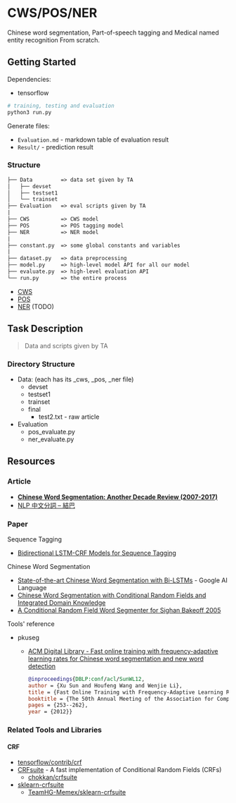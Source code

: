 # CWS/POS/NER

Chinese word segmentation, Part-of-speech tagging and Medical named entity recognition From scratch.

## Getting Started

Dependencies:

* tensorflow

```sh
# training, testing and evaluation
python3 run.py
```

Generate files:

* `Evaluation.md` - markdown table of evaluation result
* `Result/` - prediction result

### Structure

```txt
├── Data         => data set given by TA
│   ├── devset
│   ├── testset1
│   └── trainset
├── Evaluation   => eval scripts given by TA
|
├── CWS          => CWS model
├── POS          => POS tagging model
├── NER          => NER model
|
├── constant.py  => some global constants and variables
|
├── dataset.py   => data preprocessing
├── model.py     => high-level model API for all our model
├── evaluate.py  => high-level evaluation API
└── run.py       => the entire process
```

* [CWS](CWS)
* [POS](POS)
* [NER](NER) (TODO)

## Task Description

> Data and scripts given by TA

### Directory Structure

* Data: (each has its _cws, _pos, _ner file)
  * devset
  * testset1
  * trainset
  * final
    * test2.txt - raw article
* Evaluation
  * pos_evaluate.py
  * ner_evaluate.py

## Resources

### Article

* [**Chinese Word Segmentation: Another Decade Review (2007-2017)**](https://arxiv.org/pdf/1901.06079.pdf)
* [NLP 中文分詞 – 結巴](https://allenlu2007.wordpress.com/2018/06/16/nlp-%E4%B8%AD%E6%96%87%E8%A9%9E%E5%B5%8C%E5%85%A5-%E6%96%B7%E8%A9%9E%EF%BC%8F%E5%88%86%E8%A9%9E/)

### Paper

Sequence Tagging

* [Bidirectional LSTM-CRF Models for Sequence Tagging](https://arxiv.org/abs/1508.01991)

Chinese Word Segmentation

* [State-of-the-art Chinese Word Segmentation with Bi-LSTMs](https://arxiv.org/abs/1808.06511) - Google AI Language
* [Chinese Word Segmentation with Conditional Random Fields and Integrated Domain Knowledge](https://people.cs.umass.edu/~mccallum/papers/chineseseg.pdf)
* [A Conditional Random Field Word Segmenter for Sighan Bakeoff 2005](https://nlp.stanford.edu/pubs/sighan2005.pdf)

Tools' reference

* pkuseg
  * [ACM Digital Library - Fast online training with frequency-adaptive learning rates for Chinese word segmentation and new word detection](https://dl.acm.org/citation.cfm?id=2390560)

      ```bibtex
      @inproceedings{DBLP:conf/acl/SunWL12,
      author = {Xu Sun and Houfeng Wang and Wenjie Li},
      title = {Fast Online Training with Frequency-Adaptive Learning Rates for Chinese Word Segmentation and New Word Detection},
      booktitle = {The 50th Annual Meeting of the Association for Computational Linguistics, Proceedings of the Conference, July 8-14, 2012, Jeju Island, Korea- Volume 1: Long Papers},
      pages = {253--262},
      year = {2012}}
      ```

### Related Tools and Libraries

#### CRF

* [tensorflow/contrib/crf](https://github.com/tensorflow/tensorflow/tree/master/tensorflow/contrib/crf)
* [CRFsuite](http://www.chokkan.org/software/crfsuite/) - A fast implementation of Conditional Random Fields (CRFs)
  * [chokkan/crfsuite](https://github.com/chokkan/crfsuite)
* [sklearn-crfsuite](https://sklearn-crfsuite.readthedocs.io/en/latest/)
  * [TeamHG-Memex/sklearn-crfsuite](https://github.com/TeamHG-Memex/sklearn-crfsuite)
